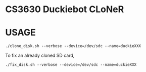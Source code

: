   # CS3630 Duckiebot CLoNeR
  
  # USAGE
  
  `./clone_disk.sh --verbose --device=/dev/sdc --name=duckieXXX`
  
  To fix an already cloned SD card,
  
  `./fix_disk.sh --verbose --device=/dev/sdc --name=duckieXXX`

